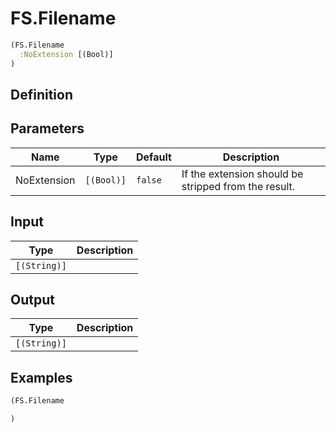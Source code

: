 # FS.Filename

```clojure
(FS.Filename
  :NoExtension [(Bool)]
)
```

## Definition


## Parameters
| Name | Type | Default | Description |
|------|------|---------|-------------|
| NoExtension | `[(Bool)]` | `false` | If the extension should be stripped from the result. |


## Input
| Type | Description |
|------|-------------|
| `[(String)]` |  |


## Output
| Type | Description |
|------|-------------|
| `[(String)]` |  |


## Examples

```clojure
(FS.Filename

)
```
